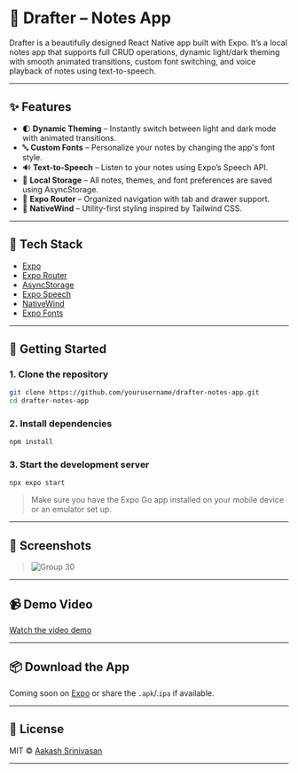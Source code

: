 ﻿
# 📝 Drafter – Notes App

Drafter is a beautifully designed React Native app built with Expo. It’s a local notes app that supports full CRUD operations, dynamic light/dark theming with smooth animated transitions, custom font switching, and voice playback of notes using text-to-speech.

---

## ✨ Features

- 🌓 **Dynamic Theming** – Instantly switch between light and dark mode with animated transitions.
- 🔤 **Custom Fonts** – Personalize your notes by changing the app's font style.
- 🔊 **Text-to-Speech** – Listen to your notes using Expo’s Speech API.
- 💾 **Local Storage** – All notes, themes, and font preferences are saved using AsyncStorage.
- 🧭 **Expo Router** – Organized navigation with tab and drawer support.
- 🎨 **NativeWind** – Utility-first styling inspired by Tailwind CSS.

---

## 🧱 Tech Stack

- [Expo](https://expo.dev/)
- [Expo Router](https://expo.github.io/router/docs)
- [AsyncStorage](https://docs.expo.dev/versions/latest/sdk/async-storage/)
- [Expo Speech](https://docs.expo.dev/versions/latest/sdk/speech/)
- [NativeWind](https://www.nativewind.dev/)
- [Expo Fonts](https://docs.expo.dev/versions/latest/sdk/font/)

---

## 🚀 Getting Started

### 1. Clone the repository

```bash
git clone https://github.com/yourusername/drafter-notes-app.git
cd drafter-notes-app
````

### 2. Install dependencies

```bash
npm install
```

### 3. Start the development server

```bash
npx expo start
```

> Make sure you have the Expo Go app installed on your mobile device or an emulator set up.


---

## 📸 Screenshots

> ![Group 30](https://github.com/user-attachments/assets/aa6e140f-625c-4163-86cc-73c2bb13d8d3)



---

## 📹 Demo Video

[Watch the video demo](https://your-demo-video-link.com)

---

## 📦 Download the App

Coming soon on [Expo](https://expo.dev) or share the `.apk`/.`ipa` if available.

---

## 📄 License

MIT © [Aakash Srinivasan](https://github.com/aakashsrinivasan)

---

